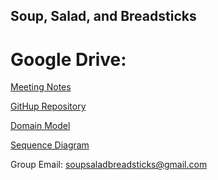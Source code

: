 ## Soup, Salad, and Breadsticks


# Google Drive: 
[Meeting Notes](https://drive.google.com/open?id=0B7RjLFgrl8BDOTRXd1VTbU92RlE) 

[GitHup Repository](https://github.com/Drakeraven/SoupSaladBreadsticks) 

[Domain Model](https://drive.google.com/file/d/1rN0uP2sL3fyDrp0VXEUtnvuZ0eH48-oF/view?usp=sharing)

[Sequence Diagram](https://docs.google.com/document/d/1Z0UrdYLTZ1D0d88Fa7gVmDDs2y8pFgVz5qTPRMkDpn4/edit?usp=sharing)

Group Email: soupsaladbreadsticks@gmail.com





